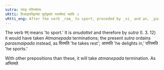 ```yaml
---
sutra: व्याङ् परिभ्योरमः
vRtti: विआङ्परिइत्येवं पूर्वाद्रमतेः परस्मैपदं भवति ॥
vRtti_eng: After the verb _ram_ to sport, preceded by _vi_ and an, _parasmaipada_ is used.
---
```

The verb रम् means 'to sport.' It is _anudattet_ and therefore by _sutra_ (I. 3. 12) it would have taken _Atmanepada_ terminations; the present _sutra_ ordains _parasmaipada_ instead, as विरमति 'he takes rest'; आरमति 'he delights in,' परिरमति 'he sports.'

With other prepositions than these, it will take _atmanepada_ termination. As अभिरमते

